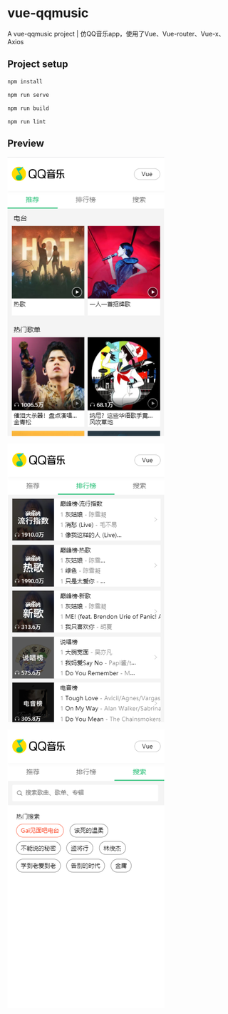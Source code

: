 # vue-qqmusic

A vue-qqmusic project | 仿QQ音乐app，使用了Vue、Vue-router、Vue-x、Axios

## Project setup
```
npm install
```

```
npm run serve
```

```
npm run build
```

```
npm run lint
```

## Preview

![recommend](https://github.com/LeungCiuHo/vue-qqmusic/blob/master/public/static/recommend.jpg)



![ranking](https://github.com/LeungCiuHo/vue-qqmusic/blob/master/public/static/ranking.jpg)



![search](https://github.com/LeungCiuHo/vue-qqmusic/blob/master/public/static/search.jpg)
